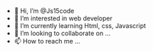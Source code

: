 - 👋 Hi, I’m @Js15code
- 👀 I’m interested in web developer
- 🌱 I’m currently learning Html, css, Javascript
- 💞️ I’m looking to collaborate on ...
- 📫 How to reach me ...

<!---
Js15code/Js15code is a ✨ special ✨ repository because its `README.md` (this file) appears on your GitHub profile.
You can click the Preview link to take a look at your changes.
--->
